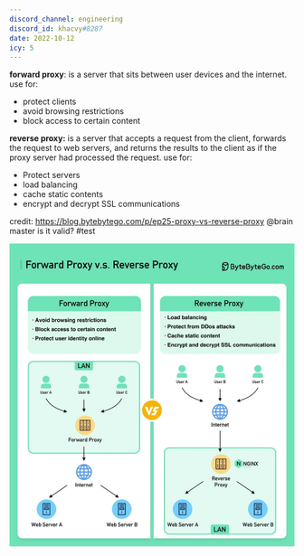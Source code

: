 ```yaml
---
discord_channel: engineering
discord_id: khacvy#8287
date: 2022-10-12
icy: 5
---
```


**forward proxy**: is a server that sits between user devices and the internet.
  use for:
  - protect clients
  - avoid browsing restrictions
  - block access to certain content

**reverse proxy:**  is a server that accepts a request from the client, forwards the request to web servers, and returns the results to the client as if the proxy server had processed the request.
 use for:
  - Protect servers
  - load balancing
  -  cache static contents
  - encrypt and decrypt SSL communications 

credit: https://blog.bytebytego.com/p/ep25-proxy-vs-reverse-proxy 
@brain master is it valid? 
#test

![forwardproxy](<../_assets/Fleeting note/forward-proxy.png>)